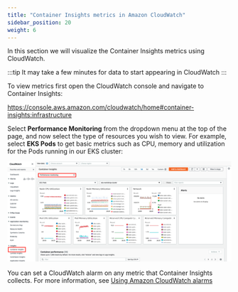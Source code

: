 ```yaml
---
title: "Container Insights metrics in Amazon CloudWatch"
sidebar_position: 20
weight: 6
---
```


In this section we will visualize the Container Insights metrics using CloudWatch.

:::tip
It may take a few minutes for data to start appearing in CloudWatch
:::

To view metrics first open the CloudWatch console and navigate to Container Insights:

https://console.aws.amazon.com/cloudwatch/home#container-insights:infrastructure

Select **Performance Monitoring** from the dropdown menu at the top of the page, and now select the type of resources you wish to view. For example, select **EKS Pods** to get basic metrics such as CPU, memory and utilization for the Pods running in our EKS cluster:

![ContainerInsightsConsole](./assets/container-inisghts-metrics-console.jpg)

You can set a CloudWatch alarm on any metric that Container Insights collects. For more information, see [Using Amazon CloudWatch alarms](https://docs.aws.amazon.com/AmazonCloudWatch/latest/monitoring/AlarmThatSendsEmail.html)
